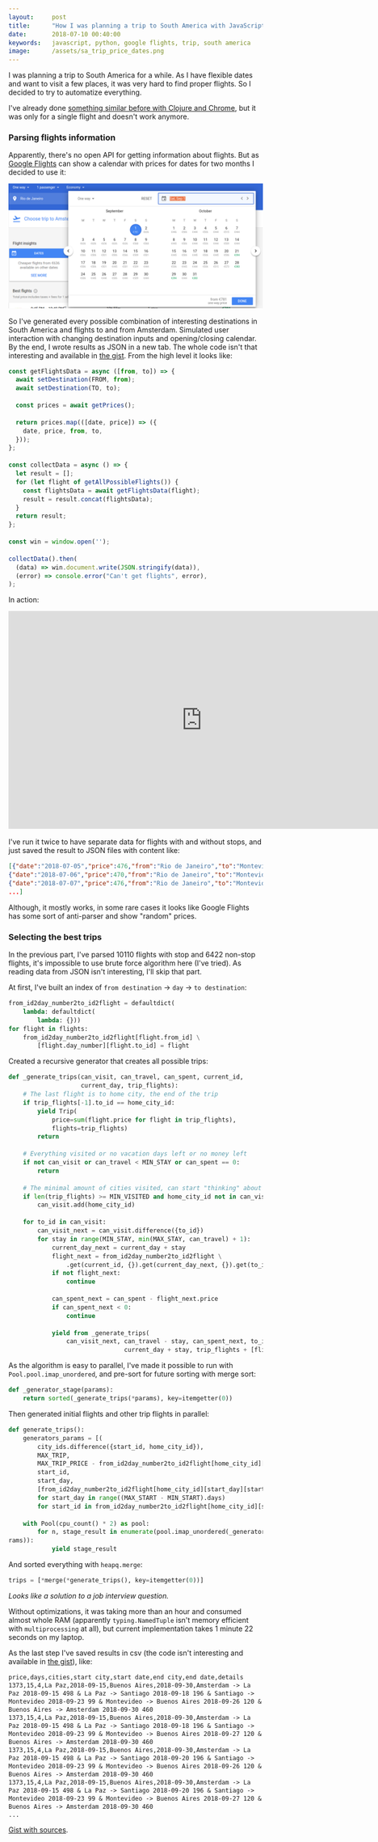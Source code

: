 ```yaml
---
layout:     post
title:      "How I was planning a trip to South America with JavaScript, Python and Google Flights abuse"
date:       2018-07-10 00:40:00
keywords:   javascript, python, google flights, trip, south america
image:      /assets/sa_trip_price_dates.png
---
```


I was planning a trip to South America for a while. As I have flexible dates and want to visit
a few places, it was very hard to find proper flights. So I decided to try to automatize everything.

I've already done [something similar before with Clojure and Chrome](/2015/07/17/flight-prices/),
but it was only for a single flight and doesn't work anymore.

### Parsing flights information

Apparently, there's no open API for getting information about flights.
But as [Google Flights](https://www.google.com/flights?hl=en) can show a calendar with
prices for dates for two months I decided to use it:

![Calendar with prices](/assets/sa_trip_price_dates.png)

So I've generated every possible combination of interesting destinations in South America and
flights to and from Amsterdam. Simulated user interaction with changing destination inputs and
opening/closing calendar. By the end, I wrote results as JSON in a new tab. The whole code
isn't that interesting and available in [the gist](https://gist.github.com/nvbn/05225aa1f55e5d57b71824010c3ba892#file-parse-js). From the high level it looks like:

~~~javascript
const getFlightsData = async ([from, to]) => {
  await setDestination(FROM, from);
  await setDestination(TO, to);

  const prices = await getPrices();

  return prices.map(([date, price]) => ({
    date, price, from, to,
  }));
};

const collectData = async () => {
  let result = [];
  for (let flight of getAllPossibleFlights()) {
    const flightsData = await getFlightsData(flight);
    result = result.concat(flightsData);
  }
  return result;
};

const win = window.open('');

collectData().then(
  (data) => win.document.write(JSON.stringify(data)),
  (error) => console.error("Can't get flights", error),
);
~~~

In action:

<iframe class="gifify" width="766" height="431" src="https://www.youtube.com/embed/sKxwqYHoht0?enablejsapi=1&showinfo=0" frameborder="0" allowfullscreen></iframe>

I've run it twice to have separate data for flights with and without stops, and just saved
the result to JSON files with content like:

~~~json
[{"date":"2018-07-05","price":476,"from":"Rio de Janeiro","to":"Montevideo"},
{"date":"2018-07-06","price":470,"from":"Rio de Janeiro","to":"Montevideo"},
{"date":"2018-07-07","price":476,"from":"Rio de Janeiro","to":"Montevideo"},
...]
~~~

Although, it mostly works, in some rare cases it looks like Google Flights has some sort of
anti-parser and show "random" prices.

### Selecting the best trips

In the previous part, I've parsed 10110 flights with stop and 6422 non-stop flights, it's impossible to use
brute force algorithm here (I've tried). As reading data from JSON isn't interesting, I'll skip that part.

At first, I've built an index of `from destination` &rarr; `day` &rarr; `to destination`:

~~~python
from_id2day_number2to_id2flight = defaultdict(
    lambda: defaultdict(
        lambda: {}))
for flight in flights:
    from_id2day_number2to_id2flight[flight.from_id] \
        [flight.day_number][flight.to_id] = flight
~~~

Created a recursive generator that creates all possible trips:

~~~python
def _generate_trips(can_visit, can_travel, can_spent, current_id,
                    current_day, trip_flights):
    # The last flight is to home city, the end of the trip
    if trip_flights[-1].to_id == home_city_id:
        yield Trip(
            price=sum(flight.price for flight in trip_flights),
            flights=trip_flights)
        return

    # Everything visited or no vacation days left or no money left
    if not can_visit or can_travel < MIN_STAY or can_spent == 0:
        return

    # The minimal amount of cities visited, can start "thinking" about going home
    if len(trip_flights) >= MIN_VISITED and home_city_id not in can_visit:
        can_visit.add(home_city_id)

    for to_id in can_visit:
        can_visit_next = can_visit.difference({to_id})
        for stay in range(MIN_STAY, min(MAX_STAY, can_travel) + 1):
            current_day_next = current_day + stay
            flight_next = from_id2day_number2to_id2flight \
                .get(current_id, {}).get(current_day_next, {}).get(to_id)
            if not flight_next:
                continue

            can_spent_next = can_spent - flight_next.price
            if can_spent_next < 0:
                continue

            yield from _generate_trips(
                can_visit_next, can_travel - stay, can_spent_next, to_id,
                                current_day + stay, trip_flights + [flight_next])
~~~

As the algorithm is easy to parallel, I've made it possible to run with `Pool.pool.imap_unordered`,
and pre-sort for future sorting with merge sort:

~~~python
def _generator_stage(params):
    return sorted(_generate_trips(*params), key=itemgetter(0))
~~~

Then generated initial flights and other trip flights in parallel:

~~~python
def generate_trips():
    generators_params = [(
        city_ids.difference({start_id, home_city_id}),
        MAX_TRIP,
        MAX_TRIP_PRICE - from_id2day_number2to_id2flight[home_city_id][start_day][start_id].price,
        start_id,
        start_day,
        [from_id2day_number2to_id2flight[home_city_id][start_day][start_id]])
        for start_day in range((MAX_START - MIN_START).days)
        for start_id in from_id2day_number2to_id2flight[home_city_id][start_day].keys()]

    with Pool(cpu_count() * 2) as pool:
        for n, stage_result in enumerate(pool.imap_unordered(_generator_stage, generators_pa
rams)):
            yield stage_result
~~~

And sorted everything with `heapq.merge`:

~~~python
trips = [*merge(*generate_trips(), key=itemgetter(0))]
~~~~

*Looks like a solution to a job interview question.*

Without optimizations, it was taking more than an hour and consumed almost whole RAM
(apparently `typing.NamedTuple` isn't memory efficient with `multiprocessing` at all),
but current implementation takes 1 minute 22 seconds on my laptop.

As the last step I've saved results in csv (the code isn't interesting and available in [the gist](https://gist.github.com/nvbn/05225aa1f55e5d57b71824010c3ba892#file-find-py)), like:

~~~
price,days,cities,start city,start date,end city,end date,details
1373,15,4,La Paz,2018-09-15,Buenos Aires,2018-09-30,Amsterdam -> La Paz 2018-09-15 498 & La Paz -> Santiago 2018-09-18 196 & Santiago -> Montevideo 2018-09-23 99 & Montevideo -> Buenos Aires 2018-09-26 120 & Buenos Aires -> Amsterdam 2018-09-30 460
1373,15,4,La Paz,2018-09-15,Buenos Aires,2018-09-30,Amsterdam -> La Paz 2018-09-15 498 & La Paz -> Santiago 2018-09-18 196 & Santiago -> Montevideo 2018-09-23 99 & Montevideo -> Buenos Aires 2018-09-27 120 & Buenos Aires -> Amsterdam 2018-09-30 460
1373,15,4,La Paz,2018-09-15,Buenos Aires,2018-09-30,Amsterdam -> La Paz 2018-09-15 498 & La Paz -> Santiago 2018-09-20 196 & Santiago -> Montevideo 2018-09-23 99 & Montevideo -> Buenos Aires 2018-09-26 120 & Buenos Aires -> Amsterdam 2018-09-30 460
1373,15,4,La Paz,2018-09-15,Buenos Aires,2018-09-30,Amsterdam -> La Paz 2018-09-15 498 & La Paz -> Santiago 2018-09-20 196 & Santiago -> Montevideo 2018-09-23 99 & Montevideo -> Buenos Aires 2018-09-27 120 & Buenos Aires -> Amsterdam 2018-09-30 460
...
~~~

[Gist with sources](https://gist.github.com/nvbn/05225aa1f55e5d57b71824010c3ba892).
